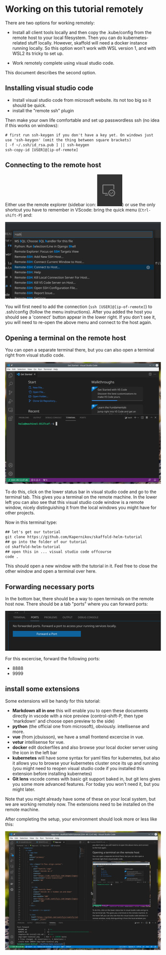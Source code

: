 # Working on this tutorial remotely

There are two options for working remotely:

* Install all client tools locally and then copy the .kube/config from the remote host to your local filesystem. Then you can do kubernetes-related stuff locally. However, skaffold will need a docker instance running locally. So this option won't work with WSL version 1, and with WSL2 its tricky to set up.

* Work remotely complete using visual studio code.

This document describes the second option.

## Installing visual studio code

* Install visual studio code from microsoft website. its not too big so it should be quick.
* install the "remote ssh" plugin

Then make your own life comfortable and set up passwordless ssh (no idea if this works on windows):

```shell
# first run ssh-keygen if you don't have a key yet. On windows just use 'ssh-keygen' (omit the thing between square brackets)
[ -f ~/.ssh/id_rsa.pub ] || ssh-keygen
ssh-copy-id [USER]@[ip-of-remote]
```

## Connecting to the remote host

Either use the remote explorer (sidebar icon: ![sidebar icon](imgs/vscode-remote-explorer.png "screenshot")) or use the only shortcut you have to remember in VScode: bring the quick menu (`Ctrl-shift-P`) and:

![connect to ssh](imgs/vscode-quickmenu.png "screenshot of quick menu")

You will first need to add the connection (`ssh [USER]@[ip-of-remote]`) to .ssh/config (follow the menu instructions). After you added the host you should see a 'connect' button appear in the lower right. If you don't see it, you will need to re-open the above menu and connect to the host again.

## Opening a terminal on the remote host

You can open a separate terminal there, but you can also open a terminal right from visual studio code.

![open a terminal](imgs/open-terminal.png "screenshot of terminal")

To do this, click on the lower status bar in visual studio code and go to the terminal tab. This gives you a terminal on the remote machine. In the lower left you can also see that this visual studio code window is a remote window, nicely distinguishing it from the local windows you might have for other projects.

Now in this terminal type:

```shell
## let's get our tutorial
git clone https://github.com/Kapernikov/skaffold-helm-tutorial
## go into the folder of our tutorial
cd skaffold-helm-tutorial
## open this in ... visual studio code offcourse
code .
```

This should open a new window with the tutorial in it. Feel free to close the other window and open a terminal over here.


## Forwarding necessary ports

In the bottom bar, there should be a way to open terminals on the remote host now. There should be a tab "ports" where you can forward ports:

![Port forwarding in VS code](imgs/port-forward-vscode.png "screenshot")

For this excercise, forward the following ports:

* 8888
* 9999

## install some extensions

Some extensions will be handy for this tutorial:

* **Markdown all in one** this will enable you to open these documents directly in vscode with a nice preview (control-shift-P, then type 'markdown' and choose open preview to the side)
* **python** (the official one from microsoft), obviously. intellisense and more.
* **vue** (from jcbuisson), we have a small frontend excercise in vue.
* **vetur** intellisense for vue.
* **docker** edit dockerfiles and also browse your local docker server using the icon in the left bar
* **kubernetes** will have some syntax for yaml files for kubernetes, but also it allows you to browse your kubernetes cluster once its up and running (you might need to reopen visual studio code if you installed this extension before installing kubernetes)
* **Git lens** vscode comes with basic git support baked in, but git lens gives you some more advanced features. For today you won't need it, but you might later.

Note that you might already have some of these on your local system, but we are working remotely now. The extensions need to be installed on the remote machine.

After completing the setup, your environment should look more or less like this:

![finished remote setup](imgs/full-vscode.png)
